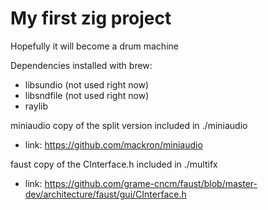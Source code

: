 # My first zig project
Hopefully it will become a drum machine

Dependencies installed with brew:
* libsundio (not used right now)
* libsndfile (not used right now)
* raylib

miniaudio copy of the split version included in ./miniaudio
* link: https://github.com/mackron/miniaudio

faust copy of the CInterface.h included in ./multifx
* link: https://github.com/grame-cncm/faust/blob/master-dev/architecture/faust/gui/CInterface.h
